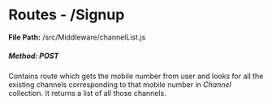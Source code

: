 # Routes - /Signup

**File Path:**  /src/Middleware/channelList.js

##### Method: POST

Contains route which gets the mobile number from user and looks for all the existing channels corresponding to that mobile number in _Channel_ collection. It returns a list of all those channels.
